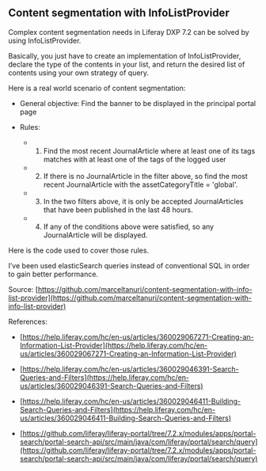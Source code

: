 ## Content segmentation with InfoListProvider


Complex content segmentation needs in Liferay DXP 7.2 can be solved by using InfoListProvider.

Basically, you just have to create an implementation of InfoListProvider, declare the type of the contents in your list, and return the desired list of contents using your own strategy of query.

Here is a real world scenario of content segmentation:

-   General objective: Find the banner to be displayed in the principal portal page
    
-   Rules:
    
    -   1. Find the most recent JournalArticle where at least one of its tags matches with at least one of the tags of the logged user
        
    -   2. If there is no JournalArticle in the filter above, so find the most recent JournalArticle with the assetCategoryTitle = 'global'.
        
    -   3. In the two filters above, it is only be accepted JournalArticles that have been published in the last 48 hours.
        
    -   4. If any of the conditions above were satisfied, so any JournalArticle will be displayed.
        
Here is the code used to cover those rules.

I’ve been used elasticSearch queries instead of conventional SQL in order to gain better performance.

Source:
[https://github.com/marceltanuri/content-segmentation-with-info-list-provider](https://github.com/marceltanuri/content-segmentation-with-info-list-provider)

References:

-   [https://help.liferay.com/hc/en-us/articles/360029067271-Creating-an-Information-List-Provider](https://help.liferay.com/hc/en-us/articles/360029067271-Creating-an-Information-List-Provider)
    
-   [https://help.liferay.com/hc/en-us/articles/360029046391-Search-Queries-and-Filters](https://help.liferay.com/hc/en-us/articles/360029046391-Search-Queries-and-Filters)
    
-   [https://help.liferay.com/hc/en-us/articles/360029046411-Building-Search-Queries-and-Filters](https://help.liferay.com/hc/en-us/articles/360029046411-Building-Search-Queries-and-Filters)
    
-   [https://github.com/liferay/liferay-portal/tree/7.2.x/modules/apps/portal-search/portal-search-api/src/main/java/com/liferay/portal/search/query](https://github.com/liferay/liferay-portal/tree/7.2.x/modules/apps/portal-search/portal-search-api/src/main/java/com/liferay/portal/search/query)
